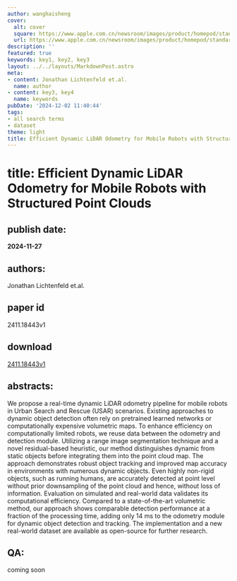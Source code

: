 ```yaml
---
author: wanghaisheng
cover:
  alt: cover
  square: https://www.apple.com.cn/newsroom/images/product/homepod/standard/Apple-HomePod-hero-230118_big.jpg.large_2x.jpg
  url: https://www.apple.com.cn/newsroom/images/product/homepod/standard/Apple-HomePod-hero-230118_big.jpg.large_2x.jpg
description: ''
featured: true
keywords: key1, key2, key3
layout: ../../layouts/MarkdownPost.astro
meta:
- content: Jonathan Lichtenfeld et.al.
  name: author
- content: key3, key4
  name: keywords
pubDate: '2024-12-02 11:40:44'
tags:
- all search terms
- dataset
theme: light
title: Efficient Dynamic LiDAR Odometry for Mobile Robots with Structured Point Clouds
---
```


# title: Efficient Dynamic LiDAR Odometry for Mobile Robots with Structured Point Clouds 
## publish date: 
**2024-11-27** 
## authors: 
  Jonathan Lichtenfeld et.al. 
## paper id
2411.18443v1
## download
[2411.18443v1](http://arxiv.org/abs/2411.18443v1)
## abstracts:
We propose a real-time dynamic LiDAR odometry pipeline for mobile robots in Urban Search and Rescue (USAR) scenarios. Existing approaches to dynamic object detection often rely on pretrained learned networks or computationally expensive volumetric maps. To enhance efficiency on computationally limited robots, we reuse data between the odometry and detection module. Utilizing a range image segmentation technique and a novel residual-based heuristic, our method distinguishes dynamic from static objects before integrating them into the point cloud map. The approach demonstrates robust object tracking and improved map accuracy in environments with numerous dynamic objects. Even highly non-rigid objects, such as running humans, are accurately detected at point level without prior downsampling of the point cloud and hence, without loss of information. Evaluation on simulated and real-world data validates its computational efficiency. Compared to a state-of-the-art volumetric method, our approach shows comparable detection performance at a fraction of the processing time, adding only 14 ms to the odometry module for dynamic object detection and tracking. The implementation and a new real-world dataset are available as open-source for further research.
## QA:
coming soon
